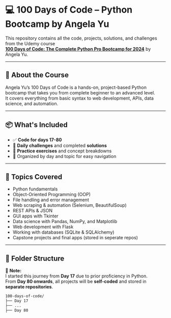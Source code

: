 # 💻 100 Days of Code – Python Bootcamp by Angela Yu

This repository contains all the code, projects, solutions, and challenges from the Udemy course  
**[100 Days of Code: The Complete Python Pro Bootcamp for 2024](https://www.udemy.com/course/100-days-of-code/)** by Angela Yu.

---

## 🚀 About the Course

Angela Yu’s 100 Days of Code is a hands-on, project-based Python bootcamp that takes you from complete beginner to an advanced level.  
It covers everything from basic syntax to web development, APIs, data science, and automation.

---

## 📦 What's Included

- ✅ **Code for days 17-80**
- 🧠 **Daily challenges** and completed **solutions**
- 🧪 **Practice exercises** and concept breakdowns
- 📁 Organized by day and topic for easy navigation

---

## 🧰 Topics Covered

- Python fundamentals
- Object-Oriented Programming (OOP)
- File handling and error management
- Web scraping & automation (Selenium, BeautifulSoup)
- REST APIs & JSON
- GUI apps with Tkinter
- Data science with Pandas, NumPy, and Matplotlib
- Web development with Flask
- Working with databases (SQLite & SQLAlchemy)
- Capstone projects and final apps (stored in seperate repos)

---

## 📁 Folder Structure

📝 **Note:**  
I started this journey from **Day 17** due to prior proficiency in Python.  
From **Day 80 onwards**, all projects will be **self-coded** and stored in **separate repositories**.

```bash
100-days-of-code/
├── Day 17
├── ...
├── Day 80 
```
